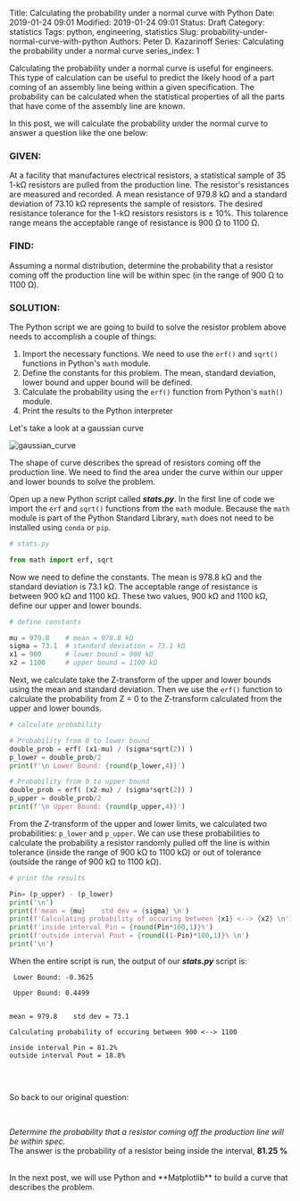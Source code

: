 Title: Calculating the probability under a normal curve with Python
Date: 2019-01-24 09:01
Modified: 2019-01-24 09:01
Status: Draft
Category: statistics
Tags: python, engineering, statistics
Slug: probability-under-normal-curve-with-python
Authors: Peter D. Kazarinoff
Series: Calculating the probability under a normal curve
series_index: 1

Calculating the probability under a normal curve is useful for engineers. This type of calculation can be useful to predict the likely hood of a part coming of an assembly line being within a given specification. The probability can be calculated when the statistical properties of all the parts that have come of the assembly line are known. 

In this post, we will calculate the probability under the normal curve to answer a question like the one below:

### GIVEN:
At a facility that manufactures electrical resistors, a statistical sample of 35 1-kΩ resistors are pulled from the production line. The resistor's resistances are measured and recorded. A mean resistance of 979.8 kΩ and a standard deviation of 73.10 kΩ represents the sample of resistors. The desired resistance tolerance for the 1-kΩ resistors resistors is ± 10%. This tolarence range means the acceptable range of resistance is 900 Ω to 1100 Ω.

### FIND:
Assuming a normal distribution, determine the probability that a resistor coming off the production line will be within spec (in the range of 900 Ω to 1100 Ω).

### SOLUTION:
The Python script we are going to build to solve the resistor problem above needs to accomplish a couple of things:

1. Import the necessary functions. We need to use the ```erf()``` and ```sqrt()``` functions in Python's ```math``` module.
2. Define the constants for this problem. The mean, standard deviation, lower bound and upper bound will be defined.
3. Calculate the probability using the ```erf()``` function from Python's ```math()``` module.
4. Print the results to the Python interpreter

Let's take a look at a gaussian curve

![gaussian_curve]({filename}/images/gaussian_curve.png)

The shape of curve describes the spread of resistors coming off the production line. We need to find the area under the curve within our upper and lower bounds to solve the problem.

Open up a new Python script called **_stats.py_**. In the first line of code we import the ```erf``` and ```sqrt()``` functions from the ```math``` module. Because the ```math``` module is part of the Python Standard Library, ```math``` does not need to be installed using ```conda``` or ```pip```.

```python
# stats.py

from math import erf, sqrt
```

Now we need to define the constants. The mean is 978.8 kΩ and the standard deviation is 73.1 kΩ. The acceptable range of resistance is between 900 kΩ and 1100 kΩ. These two values, 900 kΩ and 1100 kΩ, define our upper and lower bounds.

```python
# define constants

mu = 979.8    # mean = 978.8 kΩ
sigma = 73.1  # standard deviation = 73.1 kΩ
x1 = 900      # lower bound = 900 kΩ
x2 = 1100     # upper bound = 1100 kΩ

```

Next, we calculate take the Z-transform of the upper and lower bounds using the mean and standard deviation. Then we use the ```erf()``` function to calculate the probability from Z = 0 to the Z-transform calculated from the upper and lower bounds.

```python
# calculate probability

# Probability from 0 to lower bound
double_prob = erf( (x1-mu) / (sigma*sqrt(2)) )
p_lower = double_prob/2
print(f'\n Lower Bound: {round(p_lower,4)}')

# Probability from 0 to upper bound
double_prob = erf( (x2-mu) / (sigma*sqrt(2)) )
p_upper = double_prob/2
print(f'\n Upper Bound: {round(p_upper,4)}')

```

From the Z-transform of the upper and lower limits, we calculated two probabilities: ```p_lower``` and ```p_upper```. We can use these probabilities to calculate the probability a resistor randomly pulled off the line is within tolerance (inside the range of 900 kΩ to 1100 kΩ) or out of tolerance (outside the range of 900 kΩ to 1100 kΩ).

```python
# print the results

Pin= (p_upper) - (p_lower)
print('\n')
print(f'mean = {mu}    std dev = {sigma} \n')
print(f'Calculating probability of occuring between {x1} <--> {x2} \n')
print(f'inside interval Pin = {round(Pin*100,1)}%')
print(f'outside interval Pout = {round((1-Pin)*100,1)}% \n')
print('\n')

```

When the entire script is run, the output of our **_stats.py_** script is:

```text
 Lower Bound: -0.3625

 Upper Bound: 0.4499


mean = 979.8    std dev = 73.1 

Calculating probability of occuring between 900 <--> 1100 

inside interval Pin = 81.2%
outside interval Pout = 18.8% 


```

<br>

So back to our original question: 

<br>

_Determine the probability that a resistor coming off the production line will be within spec._
<br>
The answer is the probability of a resistor being inside the interval, **81.25 %**

<br>
In the next post, we will use Python and **Matplotlib** to build a curve that describes the problem.
